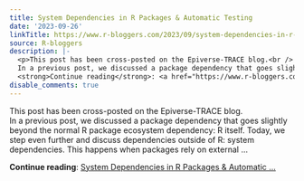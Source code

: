 ```yaml
---
title: System Dependencies in R Packages & Automatic Testing
date: '2023-09-26'
linkTitle: https://www.r-bloggers.com/2023/09/system-dependencies-in-r-packages-automatic-testing/
source: R-bloggers
description: |-
  <p>This post has been cross-posted on the Epiverse-TRACE blog.<br />
  In a previous post, we discussed a package dependency that goes slightly beyond the normal R package ecosystem dependency: R itself. Today, we step even further and discuss dependencies outside of R: system dependencies. This happens when packages rely on external ...</p>
  <strong>Continue reading</strong>: <a href="https://www.r-bloggers.com/2023/09/system-dependencies-in-r-packages-automatic-testing/">System Dependencies in R Packages & Automatic ...
disable_comments: true
---
```

<p>This post has been cross-posted on the Epiverse-TRACE blog.<br />
In a previous post, we discussed a package dependency that goes slightly beyond the normal R package ecosystem dependency: R itself. Today, we step even further and discuss dependencies outside of R: system dependencies. This happens when packages rely on external ...</p>
<strong>Continue reading</strong>: <a href="https://www.r-bloggers.com/2023/09/system-dependencies-in-r-packages-automatic-testing/">System Dependencies in R Packages & Automatic ...